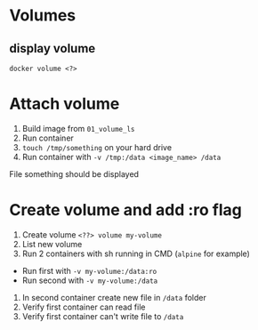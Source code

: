 # Volumes

## display volume

`docker volume <?>`

# Attach volume

1. Build image from `01_volume_ls`
2. Run container 
3. `touch /tmp/something` on your hard drive
3. Run container with `-v /tmp:/data <image_name> /data`

File something should be displayed

# Create volume and add :ro flag

1. Create volume `<??> volume my-volume`
2. List new volume
3. Run 2 containers with sh running in CMD (`alpine` for example)
- Run first with `-v my-volume:/data:ro`
- Run second with `-v my-volume:/data`
1. In second container create new file in `/data` folder
2. Verify first container can read file
3. Verify first container can't write file to `/data`
